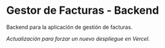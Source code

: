 # Gestor de Facturas - Backend

Backend para la aplicación de gestión de facturas.

_Actualización para forzar un nuevo despliegue en Vercel._